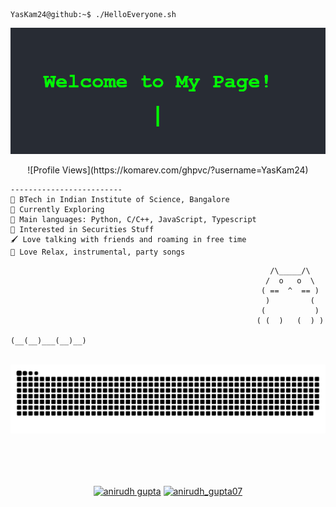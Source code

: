 
``` Console
YasKam24@github:~$ ./HelloEveryone.sh
```

<p align="center">
  <img src="https://github.com/YasKam24/YasKam24/blob/main/assests/Animation.gif" alt="Typing Animation">
</p>

<p align='center'>
![Profile Views](https://komarev.com/ghpvc/?username=YasKam24)
</p>


```
-------------------------
🏫 BTech in Indian Institute of Science, Bangalore
🔎 Currently Exploring
🌟 Main languages: Python, C/C++, JavaScript, Typescript
🚩 Interested in Securities Stuff
🖌️ Love talking with friends and roaming in free time
🎵 Love Relax, instrumental, party songs
```
```
                                                          /\_____/\
                                                         /  o   o  \
                                                        ( ==  ^  == )
                                                         )         (
                                                        (           )
                                                       ( (  )   (  ) )
                                                      (__(__)___(__)__)
```

<div align="center">
  <br>
  <img alt="snake eating my contributions" src="https://raw.githubusercontent.com/salesp07/salesp07/output/github-contribution-grid-snake.svg" />
  
  <br/><br/><br/>
</div>


<p align='center'>
<a href="https://www.linkedin.com/in/anirudh-gupta-45a52b295/" target="blank"><img align="center" src="https://raw.githubusercontent.com/rahuldkjain/github-profile-readme-generator/master/src/images/icons/Social/linked-in-alt.svg" alt="anirudh gupta" height="30" width="40" /></a>
<a href="https://www.leetcode.com/anirudh_gupta07" target="blank"><img align="center" src="https://raw.githubusercontent.com/rahuldkjain/github-profile-readme-generator/master/src/images/icons/Social/leet-code.svg" alt="anirudh_gupta07" height="30" width="40" /></a>
</p>






<!--
**YasKam24/YasKam24** is a ✨ _special_ ✨ repository because its `README.md` (this file) appears on your GitHub profile.

Here are some ideas to get you started:

- 🔭 I’m currently working on ...
- 🌱 I’m currently learning ...
- 👯 I’m looking to collaborate on ...
- 🤔 I’m looking for help with ...
- 💬 Ask me about ...
- 📫 How to reach me: ...
- 😄 Pronouns: ...
- ⚡ Fun fact: ...
-->
